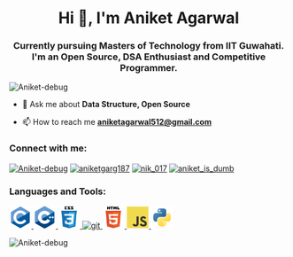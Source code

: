 <!---
- 👋 Hi, I’m Aniket Agrawal.
- 👀 I’m interested in Open Source Contributions, Web Development and Competitive Programming.
- 🌱 I’m currently learning Data Structures and Algorithms, Web development.
- 💞️ I’m looking to collaborate on any project in which I can learn new skills
- 📫 How to reach me ...
- Mail me at - aniketagarwal512@gmail.com
- Connect with me on LinkedIn - https://www.linkedin.com/in/aniket-agarwal-226a551b1/


Aniket-debug/Aniket-deubg is a ✨ special ✨ repository because its `README.md` (this file) appears on your GitHub profile.
You can click the Preview link to take a look at your changes.
--->


<h1 align="center">Hi 👋, I'm Aniket Agarwal</h1>
<h3 align="center">Currently pursuing Masters of Technology from IIT Guwahati. I'm an Open Source, DSA Enthusiast and Competitive Programmer.</h3>

<p align="left"> <img src="https://komarev.com/ghpvc/?username=Aniket-debug&label=Profile%20views&color=0e75b6&style=flat" alt="Aniket-debug" /> </p>

<!-- - 🌱 I’m currently contributing in  **OSGeo GSoC project** -->

- 💬 Ask me about **Data Structure, Open Source**

- 📫 How to reach me **aniketagarwal512@gmail.com**

<h3 align="left">Connect with me:</h3>
<p align="left">
<a href="https://www.linkedin.com/in/aniket-agarwal-226a551b1/" target="blank"><img align="center" src="https://raw.githubusercontent.com/rahuldkjain/github-profile-readme-generator/master/src/images/icons/Social/linked-in-alt.svg" alt="Aniket-debug" height="30" width="40" /></a>
<a href="https://www.leetcode.com/aniket_1607" target="blank"><img align="center" src="https://raw.githubusercontent.com/rahuldkjain/github-profile-readme-generator/master/src/images/icons/Social/leet-code.svg" alt="aniketgarg187" height="30" width="40" /></a>
 <a href="https://www.codechef.com/users/nik_017" target="blank"><img align="center" src="https://cdn.jsdelivr.net/npm/simple-icons@3.1.0/icons/codechef.svg" alt="nik_017" height="30" width="40" /></a>
<a href="https://codeforces.com/profile/aniket_is_dumb" target="blank"><img align="center" src="https://raw.githubusercontent.com/rahuldkjain/github-profile-readme-generator/master/src/images/icons/Social/codeforces.svg" alt="aniket_is_dumb" height="30" width="40" /></a>
</p>

<h3 align="left">Languages and Tools:</h3>
<p align="left"> <a href="https://www.cprogramming.com/" target="_blank" rel="noreferrer"> <img src="https://raw.githubusercontent.com/devicons/devicon/master/icons/c/c-original.svg" alt="c" width="40" height="40"/> </a> <a href="https://www.w3schools.com/cpp/" target="_blank" rel="noreferrer"> <img src="https://raw.githubusercontent.com/devicons/devicon/master/icons/cplusplus/cplusplus-original.svg" alt="cplusplus" width="40" height="40"/> </a> <a href="https://www.w3schools.com/css/" target="_blank" rel="noreferrer"> <img src="https://raw.githubusercontent.com/devicons/devicon/master/icons/css3/css3-original-wordmark.svg" alt="css3" width="40" height="40"/> </a> <a href="https://git-scm.com/" target="_blank" rel="noreferrer"> <img src="https://www.vectorlogo.zone/logos/git-scm/git-scm-icon.svg" alt="git" width="40" height="40"/> </a> <a href="https://www.w3.org/html/" target="_blank" rel="noreferrer"> <img src="https://raw.githubusercontent.com/devicons/devicon/master/icons/html5/html5-original-wordmark.svg" alt="html5" width="40" height="40"/> </a> <a href="https://developer.mozilla.org/en-US/docs/Web/JavaScript" target="_blank" rel="noreferrer"> <img src="https://raw.githubusercontent.com/devicons/devicon/master/icons/javascript/javascript-original.svg" alt="javascript" width="40" height="40"/> </a> <a href="https://www.python.org" target="_blank" rel="noreferrer"> <img src="https://raw.githubusercontent.com/devicons/devicon/master/icons/python/python-original.svg" alt="python" width="40" height="40"/> </a></p>

<p><img align="left" src="https://github-readme-stats.vercel.app/api/top-langs?username=Aniket-debug&show_icons=true&locale=en&layout=compact" alt="Aniket-debug" /></p>

